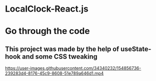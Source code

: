 # LocalClock-React.js

# Go through the code 
## This project was made by the help of useState-hook and some CSS tweaking



https://user-images.githubusercontent.com/34340232/154856736-239283d4-8176-45c9-8608-51e789a646d1.mp4


